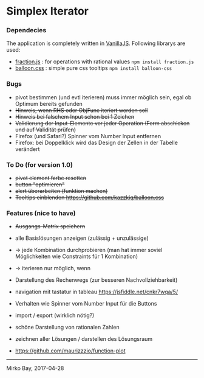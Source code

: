# Simplex Iterator

### Dependecies

The application is completely written in [VanillaJS](http://vanilla-js.com). Following librarys are used:

* [fraction.js](https://github.com/infusion/Fraction.js) : for operations with rational values
`npm install fraction.js`
* [balloon.css](https://github.com/kazzkiq/balloon.css) : simple pure css tooltips
`npm install balloon-css`

### Bugs
* pivot bestimmen (und evtl iterieren) muss immer möglich sein, egal ob Optimum bereits gefunden
* ~~Hinweis, wenn RHS oder ObjFunc iteriert werden soll~~
* ~~Hinweis bei falschem Input schon bei 1 Zeichen~~
* ~~Validierung der Input-Elemente vor jeder Operation (Form abschicken und auf Validität prüfen)~~
* Firefox (und Safari?) Spinner vom Number Input entfernen
* Firefox: bei Doppelklick wird das Design der Zellen in der Tabelle verändert

### To Do (for version 1.0)
* ~~pivot element farbe resetten~~
* ~~button "optimieren"~~
* ~~alert überarbeiten (funktion machen)~~
* ~~Tooltips einblenden https://github.com/kazzkiq/balloon.css~~


### Features (nice to have)
* ~~Ausgangs-Matrix speichern~~

* alle Basislösungen anzeigen (zulässig + unzulässige)
* -> jede Kombination durchprobieren (man hat immer soviel Möglichkeiten wie Constraints für 1 Kombination)
* -> iterieren nur möglich, wenn 

* Darstellung des Rechenwegs (zur besseren Nachvollziehbarkeit)

* navigation mit tastatur in tableau https://jsfiddle.net/cnkr7wqa/5/

* Verhalten wie Spinner vom Number Input für die Buttons
* import / export (wirklich nötig?)

* schöne Darstellung von rationalen Zahlen

* zeichnen aller Lösungen / darstellen des Lösungsraum
* https://github.com/maurizzzio/function-plot

---

Mirko Bay, 2017-04-28

